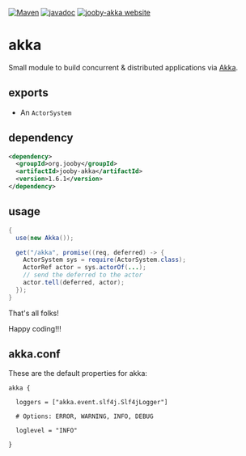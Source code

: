 [![Maven](https://img.shields.io/maven-metadata/v/http/central.maven.org/maven2/org/jooby/jooby-akka/maven-metadata.xml.svg)](http://mvnrepository.com/artifact/org.jooby/jooby-akka/1.6.1)
[![javadoc](https://javadoc.io/badge/org.jooby/jooby-akka.svg)](https://javadoc.io/doc/org.jooby/jooby-akka/1.6.1)
[![jooby-akka website](https://img.shields.io/badge/jooby-akka-brightgreen.svg)](http://jooby.org/doc/akka)
# akka

Small module to build concurrent & distributed applications via [Akka](http://akka.io).

## exports

* An ```ActorSystem```

## dependency

```xml
<dependency>
  <groupId>org.jooby</groupId>
  <artifactId>jooby-akka</artifactId>
  <version>1.6.1</version>
</dependency>
```

## usage

```java
{
  use(new Akka());

  get("/akka", promise((req, deferred) -> {
    ActorSystem sys = require(ActorSystem.class);
    ActorRef actor = sys.actorOf(...);
    // send the deferred to the actor
    actor.tell(deferred, actor);
  });
}
```

That's all folks!

Happy coding!!!

## akka.conf
These are the default properties for akka:

```properties
akka {

  loggers = ["akka.event.slf4j.Slf4jLogger"]

  # Options: ERROR, WARNING, INFO, DEBUG

  loglevel = "INFO"

}
```
